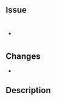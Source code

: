 ## Issue

<!--
Github Issue 번호
-->

- #

## Changes

<!--
새로 추가하거나 수정된 내용 등등 주요 변경 사항 
-->

- 

## Description

<!--
추가적인 설명이 필요한 경우 
-->
